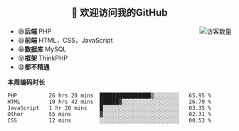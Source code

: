 <h2 align="center">👋 欢迎访问我的GitHub</h2>


<img align='right' src="https://profile-counter.glitch.me/declandragon/count.svg" alt="访客数量"/>

- 😄**后端** PHP
- 😃**前端** HTML，CSS，JavaScript
- 😆**数据库** MySQL
- 😝**框架** ThinkPHP
- 😧**都不精通**



**本周编码时长**

<!--START_SECTION:waka-->
```text
PHP          26 hrs 20 mins  ████████████████▒░░░░░░░░   65.95 % 
HTML         10 hrs 42 mins  ██████▓░░░░░░░░░░░░░░░░░░   26.79 % 
JavaScript   1 hr 20 mins    █░░░░░░░░░░░░░░░░░░░░░░░░   03.35 % 
Other        55 mins         ▓░░░░░░░░░░░░░░░░░░░░░░░░   02.31 % 
CSS          12 mins         ░░░░░░░░░░░░░░░░░░░░░░░░░   00.53 % 
```
<!--END_SECTION:waka-->



<!--
**declandragon/declandragon** is a ✨ _special_ ✨ repository because its `README.md` (this file) appears on your GitHub profile.

Here are some ideas to get you started:

- 🔭 I’m currently working on ...
- 🌱 I’m currently learning ...
- 👯 I’m looking to collaborate on ...
- 🤔 I’m looking for help with ...
- 💬 Ask me about ...
- 📫 How to reach me: ...
- 😄 Pronouns: ...
- ⚡ Fun fact: ...
-->
